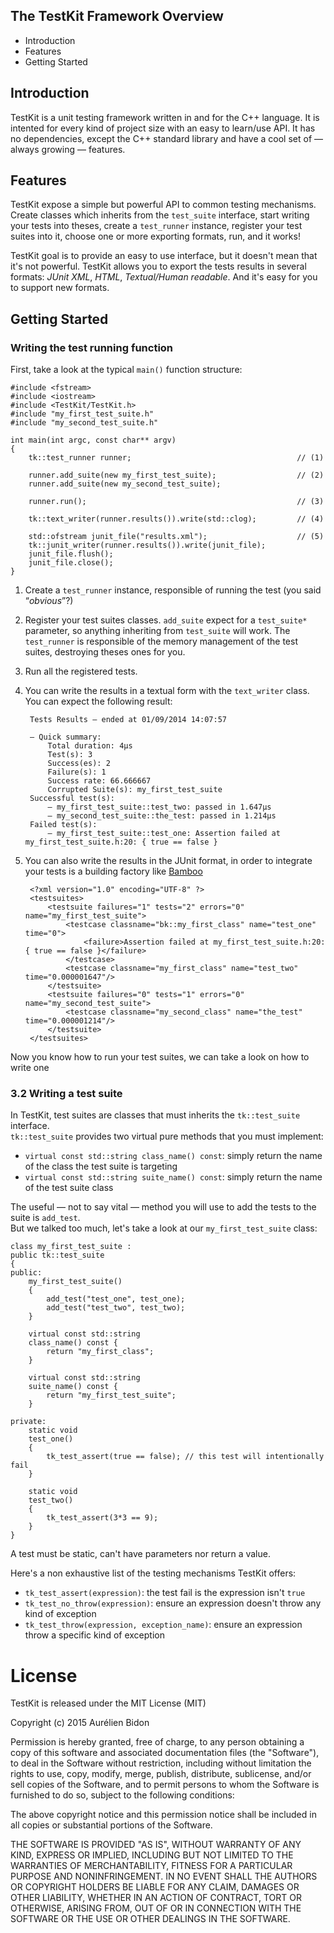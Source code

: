 The TestKit Framework Overview
---

* Introduction
* Features
* Getting Started

## Introduction

TestKit is a unit testing framework written in and for the C++ language. It is intented for every kind of project size with an easy to learn/use API. It has no dependencies, except the C++ standard library and have a cool set of — always growing — features.

## Features

TestKit expose a simple but powerful API to common testing mechanisms. Create classes which inherits from the `test_suite` interface, start writing your tests into theses, create a `test_runner` instance, register your test suites into it, choose one or more exporting formats, run, and it works!

TestKit goal is to provide an easy to use interface, but it doesn't mean that it's not powerful. TestKit allows you to export the tests results in several formats: _JUnit XML_, _HTML_, _Textual/Human readable_. And it's easy for you to support new formats.

## Getting Started

### Writing the test running function

First, take a look at the typical `main()` function structure:

```
#include <fstream>
#include <iostream>
#include <TestKit/TestKit.h>
#include "my_first_test_suite.h"
#include "my_second_test_suite.h"

int main(int argc, const char** argv)
{
	tk::test_runner runner; 									// (1)
	
	runner.add_suite(new my_first_test_suite); 					// (2)
	runner.add_suite(new my_second_test_suite);
	
	runner.run(); 												// (3)
	
	tk::text_writer(runner.results()).write(std::clog); 		// (4)
	
	std::ofstream junit_file("results.xml"); 					// (5)
	tk::junit_writer(runner.results()).write(junit_file);
	junit_file.flush();
	junit_file.close();
}
```

1. Create a `test_runner` instance, responsible of running the test (you said “_obvious_”?)
2. Register your test suites classes. `add_suite` expect for a `test_suite*` parameter, so anything inheriting from `test_suite` will work. The `test_runner` is responsible of the memory management of the test suites, destroying theses ones for you.
3. Run all the registered tests.
4. You can write the results in a textual form with the `text_writer` class. You can expect the following result:

		Tests Results — ended at 01/09/2014 14:07:57
		
		— Quick summary: 
			Total duration: 4µs
			Test(s): 3
			Success(es): 2
			Failure(s): 1
			Success rate: 66.666667
			Corrupted Suite(s): my_first_test_suite
		Successful test(s):
			— my_first_test_suite::test_two: passed in 1.647µs
			— my_second_test_suite::the_test: passed in 1.214µs
		Failed test(s):
			— my_first_test_suite::test_one: Assertion failed at my_first_test_suite.h:20: { true == false }

5. You can also write the results in the JUnit format, in order to integrate your tests is a building factory like [Bamboo](https://www.atlassian.com/software/bamboo)
 
		<?xml version="1.0" encoding="UTF-8" ?>
		<testsuites>
			<testsuite failures="1" tests="2" errors="0" name="my_first_test_suite">
				<testcase classname="bk::my_first_class" name="test_one" time="0">
					<failure>Assertion failed at my_first_test_suite.h:20: { true == false }</failure>
				</testcase>
				<testcase classname="my_first_class" name="test_two" time="0.000001647"/>
			</testsuite>
			<testsuite failures="0" tests="1" errors="0" name="my_second_test_suite">
				<testcase classname="my_second_class" name="the_test" time="0.000001214"/>
			</testsuite>
		</testsuites>

Now you know how to run your test suites, we can take a look on how to write one

### 3.2 Writing a test suite

In TestKit, test suites are classes that must inherits the `tk::test_suite` interface.  
`tk::test_suite` provides two virtual pure methods that you must implement:

- `virtual const std::string class_name() const`: simply return the name of the class the test suite is targeting
- `virtual const std::string suite_name() const`: simply return the name of the test suite class

The useful — not to say vital — method you will use to add the tests to the suite is `add_test`.  
But we talked too much, let's take a look at our `my_first_test_suite` class:

```
class my_first_test_suite :
public tk::test_suite
{
public:
	my_first_test_suite()
	{
		add_test("test_one", test_one);
		add_test("test_two", test_two);
	}
	
	virtual const std::string
	class_name() const {
		return "my_first_class";
	}
	
	virtual const std::string
	suite_name() const {
		return "my_first_test_suite";
	}
	
private:
	static void
	test_one()
	{
		tk_test_assert(true == false); // this test will intentionally fail
	}
	
	static void
	test_two()
	{
		tk_test_assert(3*3 == 9);
	}
}
```

A test must be static, can't have parameters nor return a value.

Here's a non exhaustive list of the testing mechanisms TestKit offers:

- `tk_test_assert(expression)`: the test fail is the expression isn't `true`
- `tk_test_no_throw(expression)`: ensure an expression doesn't throw any kind of exception
- `tk_test_throw(expression, exception_name)`: ensure an expression throw a specific kind of exception

# License

TestKit is released under the MIT License (MIT)

Copyright (c) 2015 Aurélien Bidon

Permission is hereby granted, free of charge, to any person obtaining a copy of this software and associated documentation files (the "Software"), to deal in the Software without restriction, including without limitation the rights to use, copy, modify, merge, publish, distribute, sublicense, and/or sell copies of the Software, and to permit persons to whom the Software is furnished to do so, subject to the following conditions:

The above copyright notice and this permission notice shall be included in all copies or substantial portions of the Software.

THE SOFTWARE IS PROVIDED "AS IS", WITHOUT WARRANTY OF ANY KIND, EXPRESS OR IMPLIED, INCLUDING BUT NOT LIMITED TO THE WARRANTIES OF MERCHANTABILITY,
FITNESS FOR A PARTICULAR PURPOSE AND NONINFRINGEMENT. IN NO EVENT SHALL THE AUTHORS OR COPYRIGHT HOLDERS BE LIABLE FOR ANY CLAIM, DAMAGES OR OTHER
LIABILITY, WHETHER IN AN ACTION OF CONTRACT, TORT OR OTHERWISE, ARISING FROM, OUT OF OR IN CONNECTION WITH THE SOFTWARE OR THE USE OR OTHER DEALINGS IN THE SOFTWARE.